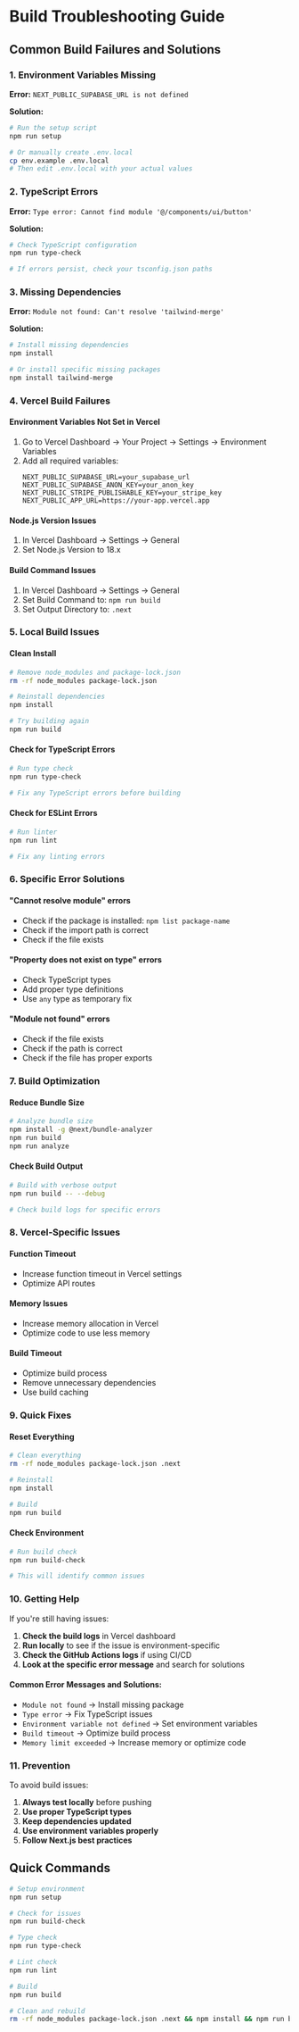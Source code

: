 # Build Troubleshooting Guide

## Common Build Failures and Solutions

### 1. **Environment Variables Missing**
**Error:** `NEXT_PUBLIC_SUPABASE_URL is not defined`

**Solution:**
```bash
# Run the setup script
npm run setup

# Or manually create .env.local
cp env.example .env.local
# Then edit .env.local with your actual values
```

### 2. **TypeScript Errors**
**Error:** `Type error: Cannot find module '@/components/ui/button'`

**Solution:**
```bash
# Check TypeScript configuration
npm run type-check

# If errors persist, check your tsconfig.json paths
```

### 3. **Missing Dependencies**
**Error:** `Module not found: Can't resolve 'tailwind-merge'`

**Solution:**
```bash
# Install missing dependencies
npm install

# Or install specific missing packages
npm install tailwind-merge
```

### 4. **Vercel Build Failures**

#### **Environment Variables Not Set in Vercel**
1. Go to Vercel Dashboard → Your Project → Settings → Environment Variables
2. Add all required variables:
   ```
   NEXT_PUBLIC_SUPABASE_URL=your_supabase_url
   NEXT_PUBLIC_SUPABASE_ANON_KEY=your_anon_key
   NEXT_PUBLIC_STRIPE_PUBLISHABLE_KEY=your_stripe_key
   NEXT_PUBLIC_APP_URL=https://your-app.vercel.app
   ```

#### **Node.js Version Issues**
1. In Vercel Dashboard → Settings → General
2. Set Node.js Version to 18.x

#### **Build Command Issues**
1. In Vercel Dashboard → Settings → General
2. Set Build Command to: `npm run build`
3. Set Output Directory to: `.next`

### 5. **Local Build Issues**

#### **Clean Install**
```bash
# Remove node_modules and package-lock.json
rm -rf node_modules package-lock.json

# Reinstall dependencies
npm install

# Try building again
npm run build
```

#### **Check for TypeScript Errors**
```bash
# Run type check
npm run type-check

# Fix any TypeScript errors before building
```

#### **Check for ESLint Errors**
```bash
# Run linter
npm run lint

# Fix any linting errors
```

### 6. **Specific Error Solutions**

#### **"Cannot resolve module" errors**
- Check if the package is installed: `npm list package-name`
- Check if the import path is correct
- Check if the file exists

#### **"Property does not exist on type" errors**
- Check TypeScript types
- Add proper type definitions
- Use `any` type as temporary fix

#### **"Module not found" errors**
- Check if the file exists
- Check if the path is correct
- Check if the file has proper exports

### 7. **Build Optimization**

#### **Reduce Bundle Size**
```bash
# Analyze bundle size
npm install -g @next/bundle-analyzer
npm run build
npm run analyze
```

#### **Check Build Output**
```bash
# Build with verbose output
npm run build -- --debug

# Check build logs for specific errors
```

### 8. **Vercel-Specific Issues**

#### **Function Timeout**
- Increase function timeout in Vercel settings
- Optimize API routes

#### **Memory Issues**
- Increase memory allocation in Vercel
- Optimize code to use less memory

#### **Build Timeout**
- Optimize build process
- Remove unnecessary dependencies
- Use build caching

### 9. **Quick Fixes**

#### **Reset Everything**
```bash
# Clean everything
rm -rf node_modules package-lock.json .next

# Reinstall
npm install

# Build
npm run build
```

#### **Check Environment**
```bash
# Run build check
npm run build-check

# This will identify common issues
```

### 10. **Getting Help**

If you're still having issues:

1. **Check the build logs** in Vercel dashboard
2. **Run locally** to see if the issue is environment-specific
3. **Check the GitHub Actions logs** if using CI/CD
4. **Look at the specific error message** and search for solutions

#### **Common Error Messages and Solutions:**

- `Module not found` → Install missing package
- `Type error` → Fix TypeScript issues
- `Environment variable not defined` → Set environment variables
- `Build timeout` → Optimize build process
- `Memory limit exceeded` → Increase memory or optimize code

### 11. **Prevention**

To avoid build issues:

1. **Always test locally** before pushing
2. **Use proper TypeScript types**
3. **Keep dependencies updated**
4. **Use environment variables properly**
5. **Follow Next.js best practices**

## Quick Commands

```bash
# Setup environment
npm run setup

# Check for issues
npm run build-check

# Type check
npm run type-check

# Lint check
npm run lint

# Build
npm run build

# Clean and rebuild
rm -rf node_modules package-lock.json .next && npm install && npm run build
```
